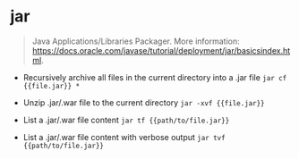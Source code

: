 # jar
> Java Applications/Libraries Packager.
> More information: <https://docs.oracle.com/javase/tutorial/deployment/jar/basicsindex.html>.

- Recursively archive all files in the current directory into a .jar file
`jar cf {{file.jar}} *`

- Unzip .jar/.war file to the current directory
`jar -xvf {{file.jar}}`

- List a .jar/.war file content
`jar tf {{path/to/file.jar}}`

- List a .jar/.war file content with verbose output
`jar tvf {{path/to/file.jar}}`
